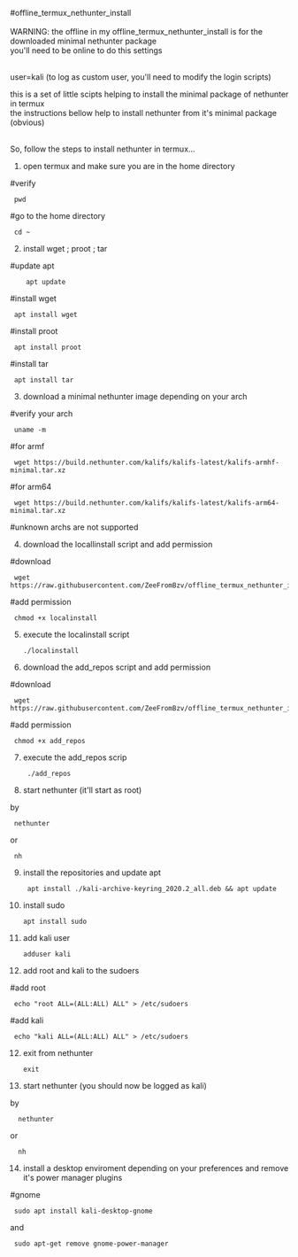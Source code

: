 #offline_termux_nethunter_install<br><br>WARNING: the offline in my offline_termux_nethunter_install is for
the downloaded minimal nethunter package<br> you'll need to be online to do this settings

<br>
user=kali (to log as custom user, you'll need to modify the login scripts)<br>



this is a set of little scipts helping to install the minimal package of nethunter in termux<br>
the instructions bellow help to install nethunter from it's minimal package (obvious)<br><br>

So, follow the steps to install nethunter in termux...

1) open termux and make sure you are in the home directory

  #verify

     pwd

  #go to the home directory

     cd ~

2) install wget ; proot ; tar

#update apt

        apt update

#install wget

     apt install wget 

#install proot 

     apt install proot 

#install tar

     apt install tar


3) download a minimal nethunter image depending on your arch

  #verify your arch

     uname -m

  #for armf

     wget https://build.nethunter.com/kalifs/kalifs-latest/kalifs-armhf-minimal.tar.xz
  
  #for arm64

     wget https://build.nethunter.com/kalifs/kalifs-latest/kalifs-arm64-minimal.tar.xz

  #unknown archs are not supported

4) download the locallinstall script and add permission

  #download

     wget https://raw.githubusercontent.com/ZeeFromBzv/offline_termux_nethunter_install/main/localinstall
  
  #add permission

     chmod +x localinstall

5) execute the localinstall script

       ./localinstall

6) download the add_repos script and add permission

  #download

     wget https://raw.githubusercontent.com/ZeeFromBzv/offline_termux_nethunter_install/main/add_repos

  #add permission

     chmod +x add_repos

7) execute the add_repos scrip

        ./add_repos

8) start nethunter (it'll start as root)

by

     nethunter

or

     nh

9) install the repositories and update apt

        apt install ./kali-archive-keyring_2020.2_all.deb && apt update

10) install sudo

        apt install sudo

11) add kali user

        adduser kali

11) add root and kali to the sudoers

#add root

     echo "root ALL=(ALL:ALL) ALL" > /etc/sudoers 

#add kali

     echo "kali ALL=(ALL:ALL) ALL" > /etc/sudoers

12) exit from nethunter

        exit

13) start nethunter (you should now be logged as kali)

by        

      nethunter

or

      nh

14) install a desktop enviroment depending on your preferences and remove it's power manager plugins

#gnome

     sudo apt install kali-desktop-gnome

and

     sudo apt-get remove gnome-power-manager
